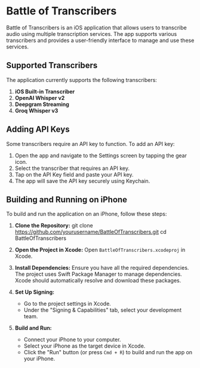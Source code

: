 # Battle of Transcribers

Battle of Transcribers is an iOS application that allows users to transcribe audio using multiple transcription services. The app supports various transcribers and provides a user-friendly interface to manage and use these services.

## Supported Transcribers

The application currently supports the following transcribers:

1. **iOS Built-in Transcriber**
2. **OpenAI Whisper v2**
3. **Deepgram Streaming**
4. **Groq Whisper v3**

## Adding API Keys

Some transcribers require an API key to function. To add an API key:

1. Open the app and navigate to the Settings screen by tapping the gear icon.
2. Select the transcriber that requires an API key.
3. Tap on the API Key field and paste your API key.
4. The app will save the API key securely using Keychain.

## Building and Running on iPhone

To build and run the application on an iPhone, follow these steps:

1. **Clone the Repository:**
   git clone https://github.com/yourusername/BattleOfTranscribers.git
   cd BattleOfTranscribers

2. **Open the Project in Xcode:**
   Open `BattleOfTranscribers.xcodeproj` in Xcode.

3. **Install Dependencies:**
   Ensure you have all the required dependencies. The project uses Swift Package Manager to manage dependencies. Xcode should automatically resolve and download these packages.

4. **Set Up Signing:**
   - Go to the project settings in Xcode.
   - Under the "Signing & Capabilities" tab, select your development team.

5. **Build and Run:**
   - Connect your iPhone to your computer.
   - Select your iPhone as the target device in Xcode.
   - Click the "Run" button (or press `Cmd + R`) to build and run the app on your iPhone.
